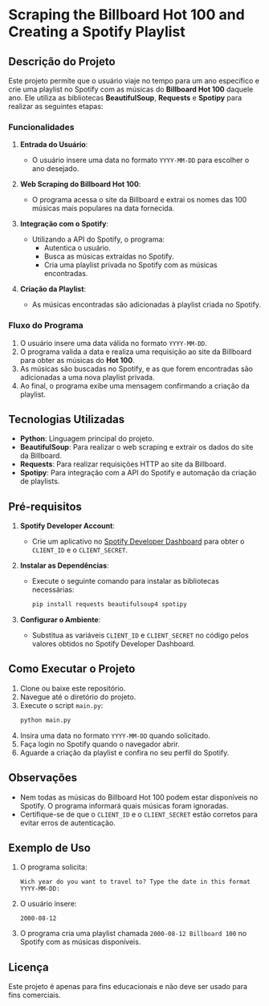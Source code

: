# Scraping the Billboard Hot 100 and Creating a Spotify Playlist

## Descrição do Projeto

Este projeto permite que o usuário viaje no tempo para um ano específico e crie uma playlist no Spotify com as músicas do **Billboard Hot 100** daquele ano. Ele utiliza as bibliotecas **BeautifulSoup**, **Requests** e **Spotipy** para realizar as seguintes etapas:

### Funcionalidades

1. **Entrada do Usuário**:
   - O usuário insere uma data no formato `YYYY-MM-DD` para escolher o ano desejado.

2. **Web Scraping do Billboard Hot 100**:
   - O programa acessa o site da Billboard e extrai os nomes das 100 músicas mais populares na data fornecida.

3. **Integração com o Spotify**:
   - Utilizando a API do Spotify, o programa:
     - Autentica o usuário.
     - Busca as músicas extraídas no Spotify.
     - Cria uma playlist privada no Spotify com as músicas encontradas.

4. **Criação da Playlist**:
   - As músicas encontradas são adicionadas à playlist criada no Spotify.

### Fluxo do Programa

1. O usuário insere uma data válida no formato `YYYY-MM-DD`.
2. O programa valida a data e realiza uma requisição ao site da Billboard para obter as músicas do **Hot 100**.
3. As músicas são buscadas no Spotify, e as que forem encontradas são adicionadas a uma nova playlist privada.
4. Ao final, o programa exibe uma mensagem confirmando a criação da playlist.

## Tecnologias Utilizadas

- **Python**: Linguagem principal do projeto.
- **BeautifulSoup**: Para realizar o web scraping e extrair os dados do site da Billboard.
- **Requests**: Para realizar requisições HTTP ao site da Billboard.
- **Spotipy**: Para integração com a API do Spotify e automação da criação de playlists.

## Pré-requisitos

1. **Spotify Developer Account**:
   - Crie um aplicativo no [Spotify Developer Dashboard](https://developer.spotify.com/dashboard/) para obter o `CLIENT_ID` e o `CLIENT_SECRET`.

2. **Instalar as Dependências**:
   - Execute o seguinte comando para instalar as bibliotecas necessárias:
     ```bash
     pip install requests beautifulsoup4 spotipy
     ```

3. **Configurar o Ambiente**:
   - Substitua as variáveis `CLIENT_ID` e `CLIENT_SECRET` no código pelos valores obtidos no Spotify Developer Dashboard.

## Como Executar o Projeto

1. Clone ou baixe este repositório.
2. Navegue até o diretório do projeto.
3. Execute o script `main.py`:
   ```bash
   python main.py
   ```
4. Insira uma data no formato `YYYY-MM-DD` quando solicitado.
5. Faça login no Spotify quando o navegador abrir.
6. Aguarde a criação da playlist e confira no seu perfil do Spotify.

## Observações

- Nem todas as músicas do Billboard Hot 100 podem estar disponíveis no Spotify. O programa informará quais músicas foram ignoradas.
- Certifique-se de que o `CLIENT_ID` e o `CLIENT_SECRET` estão corretos para evitar erros de autenticação.

## Exemplo de Uso

1. O programa solicita:
   ```
   Wich year do you want to travel to? Type the date in this format YYYY-MM-DD:
   ```
2. O usuário insere:
   ```
   2000-08-12
   ```
3. O programa cria uma playlist chamada `2000-08-12 Billboard 100` no Spotify com as músicas disponíveis.

## Licença

Este projeto é apenas para fins educacionais e não deve ser usado para fins comerciais.
